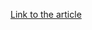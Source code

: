 [Link to the article](https://www.akamai.com/blog/security/finding-the-cracks-in-the-wall-the-hazard-of-single-authentication-factor)
